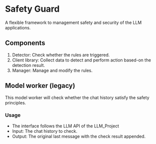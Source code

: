 # Safety Guard
A flexible framework to management safety and security of the LLM applications.

## Components
1. Detector: Check whether the rules are triggered.
2. Client library: Collect data to detect and perform action based-on the detection result.
3. Manager: Manage and modify the rules.

## Model worker (legacy)
This model worker will check whether the chat history satisfy the safety principles.

### Usage
- The interface follows the LLM API of the LLM_Project
- Input: The chat history to check.
- Output: The original last message with the check result appended.